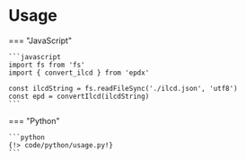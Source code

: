 # Usage

=== "JavaScript"

    ```javascript
    import fs from 'fs'
    import { convert_ilcd } from 'epdx'
    
    const ilcdString = fs.readFileSync('./ilcd.json', 'utf8')
    const epd = convertIlcd(ilcdString)
    ```

=== "Python"

    ```python 
    {!> code/python/usage.py!}
    ```
